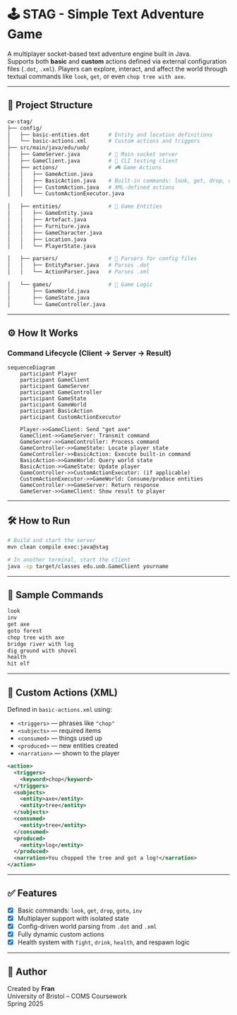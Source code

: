 # 🕹️ STAG - Simple Text Adventure Game

A multiplayer socket-based text adventure engine built in Java.  
Supports both **basic** and **custom** actions defined via external configuration files (`.dot`, `.xml`). Players can explore, interact, and affect the world through textual commands like `look`, `get`, or even `chop tree with axe`.

---

## 📁 Project Structure

```bash
cw-stag/
├── config/
│   ├── basic-entities.dot      # Entity and location definitions
│   └── basic-actions.xml       # Custom actions and triggers
├── src/main/java/edu/uob/
│   ├── GameServer.java         # 🔌 Main socket server
│   ├── GameClient.java         # 🧪 CLI testing client
│   ├── actions/                # 🎮 Game Actions
│   │   ├── GameAction.java
│   │   ├── BasicAction.java    # Built-in commands: look, get, drop, etc.
│   │   ├── CustomAction.java   # XML-defined actions
│   │   └── CustomActionExecutor.java

│   ├── entities/               # 🧱 Game Entities
│   │   ├── GameEntity.java
│   │   ├── Artefact.java
│   │   ├── Furniture.java
│   │   ├── GameCharacter.java
│   │   ├── Location.java
│   │   └── PlayerState.java

│   ├── parsers/                # 📄 Parsers for config files
│   │   ├── EntityParser.java   # Parses .dot
│   │   └── ActionParser.java   # Parses .xml

│   └── games/                  # 🧠 Game Logic
│       ├── GameWorld.java
│       ├── GameState.java
│       └── GameController.java
```

---

## ⚙️ How It Works

### Command Lifecycle (Client → Server → Result)

```mermaid
sequenceDiagram
    participant Player
    participant GameClient
    participant GameServer
    participant GameController
    participant GameState
    participant GameWorld
    participant BasicAction
    participant CustomActionExecutor

    Player->>GameClient: Send "get axe"
    GameClient->>GameServer: Transmit command
    GameServer->>GameController: Process command
    GameController->>GameState: Locate player state
    GameController->>BasicAction: Execute built-in command
    BasicAction->>GameWorld: Query world state
    BasicAction->>GameState: Update player
    GameController->>CustomActionExecutor: (if applicable)
    CustomActionExecutor->>GameWorld: Consume/produce entities
    GameController->>GameServer: Return response
    GameServer->>GameClient: Show result to player
```

---

## 🛠️ How to Run

```bash
# Build and start the server
mvn clean compile exec:java@stag

# In another terminal, start the client
java -cp target/classes edu.uob.GameClient yourname
```

---

## 🧪 Sample Commands

```bash
look
inv
get axe
goto forest
chop tree with axe
bridge river with log
dig ground with shovel
health
hit elf
```

---

## 🧩 Custom Actions (XML)

Defined in `basic-actions.xml` using:

- `<triggers>` — phrases like `"chop"`
- `<subjects>` — required items
- `<consumed>` — things used up
- `<produced>` — new entities created
- `<narration>` — shown to the player

```xml
<action>
  <triggers>
    <keyword>chop</keyword>
  </triggers>
  <subjects>
    <entity>axe</entity>
    <entity>tree</entity>
  </subjects>
  <consumed>
    <entity>tree</entity>
  </consumed>
  <produced>
    <entity>log</entity>
  </produced>
  <narration>You chopped the tree and got a log!</narration>
</action>
```

---

## ✅ Features

- [x] Basic commands: `look`, `get`, `drop`, `goto`, `inv`
- [x] Multiplayer support with isolated state
- [x] Config-driven world parsing from `.dot` and `.xml`
- [x] Fully dynamic custom actions
- [x] Health system with `fight`, `drink`, `health`, and respawn logic

---

## 📌 Author

Created by **Fran**  
University of Bristol – COMS Coursework  
Spring 2025

